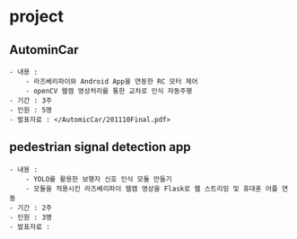 # project
## AutominCar
    - 내용 :
        - 라즈베리파이와 Android App을 연동한 RC 모터 제어
        - openCV 웹캠 영상처리를 통한 교차로 인식 자동주행
    - 기간 : 3주
    - 인원 : 5명
    - 발표자료 : </AutomicCar/201110Final.pdf>

## pedestrian signal detection app
    - 내용 : 
        - YOLO를 활용한 보행자 신호 인식 모듈 만들기
        - 모듈을 적용시킨 라즈베리파이 웹캠 영상을 Flask로 웹 스트리밍 및 휴대혼 어플 연동
    - 기간 : 2주
    - 인원 : 3명
    - 발표자료 :
